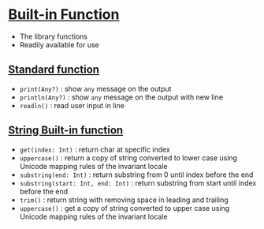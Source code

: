 # [Built-in Function](https://github.com/HidayatRivai2020/kotlin/blob/main/src/main/kotlin/built_in_function)
- The library functions
- Readily available for use

## [Standard function](https://github.com/HidayatRivai2020/kotlin/blob/main/src/main/kotlin/built_in_function/StringFunction.kt)
- `print(Any?)` : show `any` message on the output
- `println(Any?)` : show `any` message on the output with new line
- `readln()` : read user input in line

## [String Built-in function](https://github.com/HidayatRivai2020/kotlin/blob/main/src/main/kotlin/built_in_function/StringFunction.kt)
- `get(index: Int)` : return char at specific index
- `uppercase()` : return a copy of string converted to lower case using Unicode mapping rules of the invariant locale
- `substring(end: Int)` : return substring from 0 until index before the end
- `substring(start: Int, end: Int)` : return substring from start until index before the end
- `trim()` : return string with removing space in leading and trailing
- `uppercase()` : get a copy of string converted to upper case using Unicode mapping rules of the invariant locale